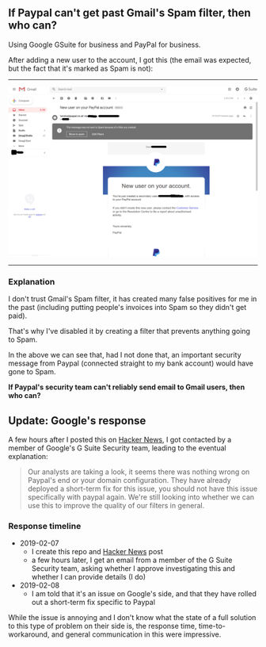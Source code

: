 ## If Paypal can't get past Gmail's Spam filter, then who can?

Using Google GSuite for business and PayPal for business.

After adding a new user to the account, I got this (the email was expected, but the fact that it's marked as Spam is not):

---

![Screenshot showing Gmail classifying a PayPal security notification as Spam](gmail-paypal-spamfilter.png)

---

### Explanation

I don't trust Gmail's Spam filter, it has created many false positives for me in the past (including putting people's invoices into Spam so they didn't get paid).

That's why I've disabled it by creating a filter that prevents anything going to Spam.

In the above we can see that, had I not done that, an important security message from Paypal (connected straight to my bank account) would have gone to Spam.

**If Paypal's security team can't reliably send email to Gmail users, then who can?**

## Update: Google's response

A few hours after I posted this on [Hacker News](https://news.ycombinator.com/item?id=19099887), I got contacted by a member of Google's G Suite Security team, leading to the eventual explanation:

> Our analysts are taking a look, it seems there was nothing wrong on Paypal's end or your domain configuration. They have already deployed a short-term fix for this issue, you should not have this issue specifically with paypal again. We're still looking into whether we can use this to improve the quality of our filters in general.

### Response timeline

* 2019-02-07
  * I create this repo and [Hacker News](https://news.ycombinator.com/item?id=19099887) post
  * a few hours later, I get an email from a member of the G Suite Security team, asking whether I approve investigating this and whether I can provide details (I do)
* 2019-02-08
  * I am told that it's an issue on Google's side, and that they have rolled out a short-term fix specific to Paypal

While the issue is annoying and I don't know what the state of a full solution to this type of problem on their side is, the response time, time-to-workaround, and general communication in this were impressive.
